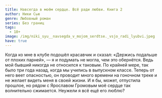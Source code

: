 ```yaml
---
title: Навсегда в моём сердце. Всё ради любви. Книга 2
author: Ники Сью
genre: Любовный роман
series: Без границ
tags:
  - 18+
image: /img/niki_syu__navsegda_v_mojom_serdtse._vsjo_radi_lyubvi.jpeg
have: true
---
```

Когда ко мне в клубе подошёл красавчик и сказал: «Держись подальше от плохих парней», — я и подумать не могла, чем это обернётся. Ведь мой бывший никогда не относился к таковым. По крайней мере, так было три года назад, когда мы учились в выпускном классе. Теперь от него веет опасностью, он проводит много времени на гоночном треке и не желает видеть меня в своей жизни. И я бы, может, отпустила прошлое, но рядом с Ярославом Громовым моё сердце так волнительно сжимается. Неужели я всё ещё его люблю?